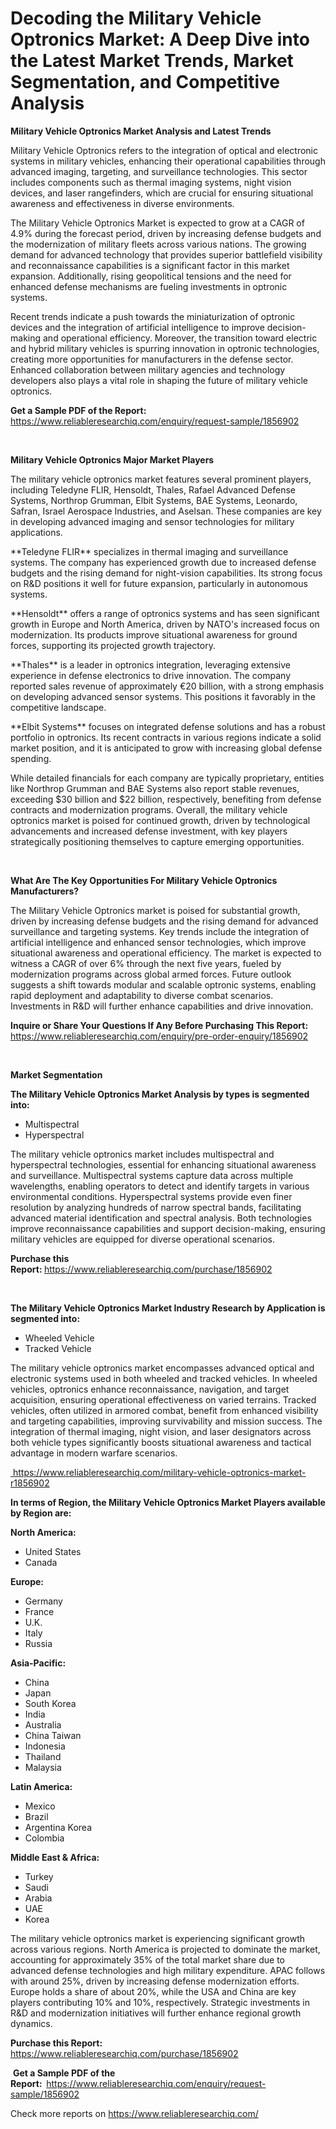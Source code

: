 <p><h1>Decoding the Military Vehicle Optronics Market: A Deep Dive into the Latest Market Trends, Market Segmentation, and Competitive Analysis</h1></p><p><strong>Military Vehicle Optronics Market Analysis and Latest Trends</strong></p>
<p><p>Military Vehicle Optronics refers to the integration of optical and electronic systems in military vehicles, enhancing their operational capabilities through advanced imaging, targeting, and surveillance technologies. This sector includes components such as thermal imaging systems, night vision devices, and laser rangefinders, which are crucial for ensuring situational awareness and effectiveness in diverse environments.</p><p>The Military Vehicle Optronics Market is expected to grow at a CAGR of 4.9% during the forecast period, driven by increasing defense budgets and the modernization of military fleets across various nations. The growing demand for advanced technology that provides superior battlefield visibility and reconnaissance capabilities is a significant factor in this market expansion. Additionally, rising geopolitical tensions and the need for enhanced defense mechanisms are fueling investments in optronic systems.</p><p>Recent trends indicate a push towards the miniaturization of optronic devices and the integration of artificial intelligence to improve decision-making and operational efficiency. Moreover, the transition toward electric and hybrid military vehicles is spurring innovation in optronic technologies, creating more opportunities for manufacturers in the defense sector. Enhanced collaboration between military agencies and technology developers also plays a vital role in shaping the future of military vehicle optronics.</p></p>
<p><strong>Get a Sample PDF of the Report:&nbsp;</strong> <a href="https://www.reliableresearchiq.com/enquiry/request-sample/1856902?utm_campaign=2282&utm_medium=2&utm_source=Github&utm_content=ia&utm_term=27032025&utm_id=military-vehicle-optronics">https://www.reliableresearchiq.com/enquiry/request-sample/1856902</a></p>
<p>&nbsp;</p>
<p><strong>Military Vehicle Optronics Major Market Players</strong></p>
<p><p>The military vehicle optronics market features several prominent players, including Teledyne FLIR, Hensoldt, Thales, Rafael Advanced Defense Systems, Northrop Grumman, Elbit Systems, BAE Systems, Leonardo, Safran, Israel Aerospace Industries, and Aselsan. These companies are key in developing advanced imaging and sensor technologies for military applications.</p><p>**Teledyne FLIR** specializes in thermal imaging and surveillance systems. The company has experienced growth due to increased defense budgets and the rising demand for night-vision capabilities. Its strong focus on R&D positions it well for future expansion, particularly in autonomous systems.</p><p>**Hensoldt** offers a range of optronics systems and has seen significant growth in Europe and North America, driven by NATO's increased focus on modernization. Its products improve situational awareness for ground forces, supporting its projected growth trajectory.</p><p>**Thales** is a leader in optronics integration, leveraging extensive experience in defense electronics to drive innovation. The company reported sales revenue of approximately €20 billion, with a strong emphasis on developing advanced sensor systems. This positions it favorably in the competitive landscape.</p><p>**Elbit Systems** focuses on integrated defense solutions and has a robust portfolio in optronics. Its recent contracts in various regions indicate a solid market position, and it is anticipated to grow with increasing global defense spending.</p><p>While detailed financials for each company are typically proprietary, entities like Northrop Grumman and BAE Systems also report stable revenues, exceeding $30 billion and $22 billion, respectively, benefiting from defense contracts and modernization programs. Overall, the military vehicle optronics market is poised for continued growth, driven by technological advancements and increased defense investment, with key players strategically positioning themselves to capture emerging opportunities.</p></p>
<p>&nbsp;</p>
<p><strong>What Are The Key Opportunities For Military Vehicle Optronics Manufacturers?</strong></p>
<p><p>The Military Vehicle Optronics market is poised for substantial growth, driven by increasing defense budgets and the rising demand for advanced surveillance and targeting systems. Key trends include the integration of artificial intelligence and enhanced sensor technologies, which improve situational awareness and operational efficiency. The market is expected to witness a CAGR of over 6% through the next five years, fueled by modernization programs across global armed forces. Future outlook suggests a shift towards modular and scalable optronic systems, enabling rapid deployment and adaptability to diverse combat scenarios. Investments in R&D will further enhance capabilities and drive innovation.</p></p>
<p><strong>Inquire or Share Your Questions If Any Before Purchasing This Report:</strong> <a href="https://www.reliableresearchiq.com/enquiry/pre-order-enquiry/1856902?utm_campaign=2282&utm_medium=2&utm_source=Github&utm_content=ia&utm_term=27032025&utm_id=military-vehicle-optronics">https://www.reliableresearchiq.com/enquiry/pre-order-enquiry/1856902</a></p>
<p>&nbsp;</p>
<p><strong>Market Segmentation</strong></p>
<p><strong>The Military Vehicle Optronics Market Analysis by types is segmented into:</strong></p>
<p><ul><li>Multispectral</li><li>Hyperspectral</li></ul></p>
<p><p>The military vehicle optronics market includes multispectral and hyperspectral technologies, essential for enhancing situational awareness and surveillance. Multispectral systems capture data across multiple wavelengths, enabling operators to detect and identify targets in various environmental conditions. Hyperspectral systems provide even finer resolution by analyzing hundreds of narrow spectral bands, facilitating advanced material identification and spectral analysis. Both technologies improve reconnaissance capabilities and support decision-making, ensuring military vehicles are equipped for diverse operational scenarios.</p></p>
<p><strong>Purchase this Report:&nbsp;</strong><a href="https://www.reliableresearchiq.com/purchase/1856902?utm_campaign=2282&utm_medium=2&utm_source=Github&utm_content=ia&utm_term=27032025&utm_id=military-vehicle-optronics">https://www.reliableresearchiq.com/purchase/1856902</a></p>
<p>&nbsp;</p>
<p><strong>The Military Vehicle Optronics Market Industry Research by Application is segmented into:</strong></p>
<p><ul><li>Wheeled Vehicle</li><li>Tracked Vehicle</li></ul></p>
<p><p>The military vehicle optronics market encompasses advanced optical and electronic systems used in both wheeled and tracked vehicles. In wheeled vehicles, optronics enhance reconnaissance, navigation, and target acquisition, ensuring operational effectiveness on varied terrains. Tracked vehicles, often utilized in armored combat, benefit from enhanced visibility and targeting capabilities, improving survivability and mission success. The integration of thermal imaging, night vision, and laser designators across both vehicle types significantly boosts situational awareness and tactical advantage in modern warfare scenarios.</p></p>
<p><a href="https://www.reliableresearchiq.com/military-vehicle-optronics-market-r1856902?utm_campaign=2282&utm_medium=2&utm_source=Github&utm_content=ia&utm_term=27032025&utm_id=military-vehicle-optronics">&nbsp;https://www.reliableresearchiq.com/military-vehicle-optronics-market-r1856902</a></p>
<p><strong>In terms of Region, the Military Vehicle Optronics Market Players available by Region are:</strong></p>
<p>
    <p> <strong> North America: </strong>
        <ul>
            <li>United States</li>
            <li>Canada</li>
        </ul>
        </p> 
    <p> <strong> Europe: </strong>
        <ul>
            <li>Germany</li>
            <li>France</li>
            <li>U.K.</li>
            <li>Italy</li>
            <li>Russia</li>
        </ul>
        </p> 
    <p> <strong> Asia-Pacific: </strong>
        <ul>
            <li>China</li>
            <li>Japan</li>
            <li>South Korea</li>
            <li>India</li>
            <li>Australia</li>
            <li>China Taiwan</li>
            <li>Indonesia</li>
            <li>Thailand</li>
            <li>Malaysia</li>
        </ul>
        </p> 
    <p> <strong> Latin America: </strong>
        <ul>
            <li>Mexico</li>
            <li>Brazil</li>
            <li>Argentina Korea</li>
            <li>Colombia</li>
        </ul>
        </p> 
    <p> <strong> Middle East & Africa: </strong>
        <ul>
            <li>Turkey</li>
            <li>Saudi</li>
            <li>Arabia</li>
            <li>UAE</li>
            <li>Korea</li>
        </ul>
    </p>
    </p>
<p><p>The military vehicle optronics market is experiencing significant growth across various regions. North America is projected to dominate the market, accounting for approximately 35% of the total market share due to advanced defense technologies and high military expenditure. APAC follows with around 25%, driven by increasing defense modernization efforts. Europe holds a share of about 20%, while the USA and China are key players contributing 10% and 10%, respectively. Strategic investments in R&D and modernization initiatives will further enhance regional growth dynamics.</p></p>
<p><strong>Purchase this Report: </strong><a href="https://www.reliableresearchiq.com/purchase/1856902?utm_campaign=2282&utm_medium=2&utm_source=Github&utm_content=ia&utm_term=27032025&utm_id=military-vehicle-optronics">https://www.reliableresearchiq.com/purchase/1856902</a></p>
<p>&nbsp;<strong>Get a Sample PDF of the Report:&nbsp;&nbsp;</strong><a href="https://www.reliableresearchiq.com/enquiry/request-sample/1856902?utm_campaign=2282&utm_medium=2&utm_source=Github&utm_content=ia&utm_term=27032025&utm_id=military-vehicle-optronics">https://www.reliableresearchiq.com/enquiry/request-sample/1856902</a></p>
<p><strong></strong></p>
<p>Check more reports on <a href="https://www.reliableresearchiq.com/?utm_campaign=2282&utm_medium=2&utm_source=Github&utm_content=ia&utm_term=27032025&utm_id=military-vehicle-optronics">https://www.reliableresearchiq.com/</a></p>